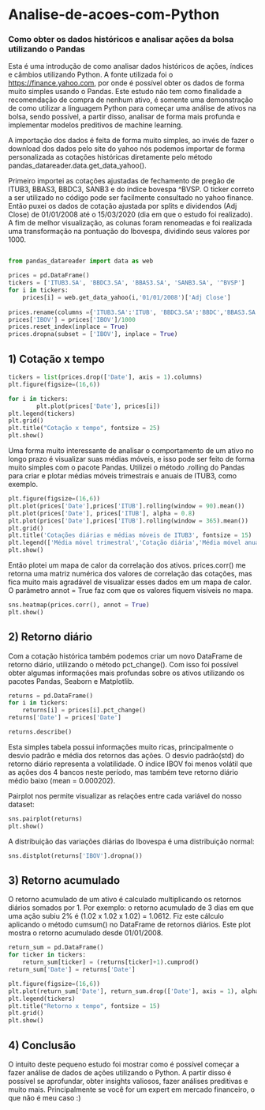 # Analise-de-acoes-com-Python
### Como obter os dados históricos e analisar ações da bolsa utilizando o Pandas

Esta é uma introdução de como analisar dados históricos de ações, índices e câmbios utilizando Python. A fonte utilizada foi o https://finance.yahoo.com, por onde é possível obter os dados de forma muito simples usando o Pandas. Este estudo não tem como finalidade a recomendação de compra de nenhum ativo, é somente uma demonstração de como utilizar a linguagem Python para começar uma análise de ativos na bolsa, sendo possível, a partir disso, analisar de forma mais profunda e implementar modelos preditivos de machine learning.

A importação dos dados é feita de forma muito simples, ao invés de fazer o download dos dados pelo site do yahoo nós podemos importar de forma personalizada as cotações históricas diretamente pelo método pandas_datareader.data.get_data_yahoo().

Primeiro importei as cotações ajustadas de fechamento de pregão de ITUB3, BBAS3, BBDC3, SANB3 e do índice bovespa ^BVSP. O ticker correto a ser utilizado no código pode ser facilmente consultado no yahoo finance. Então puxei os dados de cotação ajustada por splits e dividendos (Adj Close) de 01/01/2008 até o 15/03/2020 (dia em que o estudo foi realizado). A fim de melhor visualização, as colunas foram renomeadas e foi realizada uma transformação na pontuação do Ibovespa, dividindo seus valores por 1000.

```python

from pandas_datareader import data as web

prices = pd.DataFrame()
tickers = ['ITUB3.SA', 'BBDC3.SA', 'BBAS3.SA', 'SANB3.SA', '^BVSP']
for i in tickers:
    prices[i] = web.get_data_yahoo(i,'01/01/2008')['Adj Close']
    
prices.rename(columns ={'ITUB3.SA':'ITUB', 'BBDC3.SA':'BBDC','BBAS3.SA':'BBAS','SANB3.SA':'SANB', '^BVSP':'IBOV'},inplace = True)
prices['IBOV'] = prices['IBOV']/1000
prices.reset_index(inplace = True)
prices.dropna(subset = ['IBOV'], inplace = True)
```
## 1) Cotação x tempo

```python
tickers = list(prices.drop(['Date'], axis = 1).columns)
plt.figure(figsize=(16,6))

for i in tickers:
        plt.plot(prices['Date'], prices[i])
plt.legend(tickers)
plt.grid()
plt.title("Cotação x tempo", fontsize = 25)
plt.show()
```
Uma forma muito interessante de analisar o comportamento de um ativo no longo prazo é visualizar suas médias móveis, e isso pode ser feito de forma muito simples com o pacote Pandas. Utilizei o método .rolling do Pandas para criar e plotar médias móveis trimestrais e anuais de ITUB3, como exemplo.

```python
plt.figure(figsize=(16,6))
plt.plot(prices['Date'],prices['ITUB'].rolling(window = 90).mean())
plt.plot(prices['Date'], prices['ITUB'], alpha = 0.8)
plt.plot(prices['Date'],prices['ITUB'].rolling(window = 365).mean())
plt.grid()
plt.title('Cotações diárias e médias móveis de ITUB3', fontsize = 15)
plt.legend(['Média móvel trimestral','Cotação diária','Média móvel anual'])
plt.show()
```
Então plotei um mapa de calor da correlação dos ativos. prices.corr() me retorna uma matriz numérica dos valores de correlação das cotações, mas fica muito mais agradável de visualizar esses dados em um mapa de calor. O parâmetro annot = True faz com que os valores fiquem visíveis no mapa.

```python
sns.heatmap(prices.corr(), annot = True)
plt.show()
```
## 2) Retorno diário

Com a cotação histórica também podemos criar um novo DataFrame de retorno diário, utilizando o método pct_change(). Com isso foi possível obter algumas informações mais profundas sobre os ativos utilizando os pacotes Pandas, Seaborn e Matplotlib. 

```python
returns = pd.DataFrame()
for i in tickers:
    returns[i] = prices[i].pct_change()
returns['Date'] = prices['Date']

returns.describe()
```
Esta simples tabela possui informações muito ricas, principalmente o desvio padrão e média dos retornos das ações. O desvio padrão(std) do retorno diário representa a volatilidade. O índice IBOV foi menos volátil que as ações dos 4 bancos neste período, mas também teve retorno diário médio baixo (mean = 0.000202).

Pairplot nos permite visualizar as relações entre cada variável do nosso dataset:

```python
sns.pairplot(returns)
plt.show()
```
A distribuição das variações diárias do Ibovespa é uma distribuição normal:

```python
sns.distplot(returns['IBOV'].dropna())
```
## 3) Retorno acumulado

O retorno acumulado de um ativo é calculado multiplicando os retornos diários somados por 1. Por exemplo: o retorno acumulado de 3 dias em que uma ação subiu 2% é (1.02 x 1.02 x 1.02) = 1.0612. Fiz este cálculo aplicando o método cumsum() no DataFrame de retornos diários. Este plot mostra o retorno acumulado desde 01/01/2008.

```python
return_sum = pd.DataFrame()
for ticker in tickers:
    return_sum[ticker] = (returns[ticker]+1).cumprod()
return_sum['Date'] = returns['Date']

plt.figure(figsize=(16,6))
plt.plot(return_sum['Date'], return_sum.drop(['Date'], axis = 1), alpha = 0.9)
plt.legend(tickers)
plt.title("Retorno x tempo", fontsize = 15)
plt.grid()
plt.show()
```
## 4) Conclusão

O intuito deste pequeno estudo foi mostrar como é possível começar a fazer análise de dados de ações utilizando o Python. A partir disso é possível se aprofundar, obter insights valiosos, fazer análises preditivas e muito mais. Principalmente se você for um expert em mercado financeiro, o que não é meu caso :)
